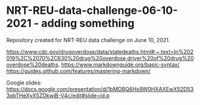 # NRT-REU-data-challenge-06-10-2021 - adding something
Repository created for NRT-REU data challenge on June 10, 2021.

https://www.cdc.gov/drugoverdose/data/statedeaths.html#:~:text=In%202019%2C%2070%2C630%20drug%20overdose,driver%20of%20drug%20overdose%20deaths.
https://www.markdownguide.org/basic-syntax/
https://guides.github.com/features/mastering-markdown/

Google slides: https://docs.google.com/presentation/d/1bMDBQ6Hs9W0HXAXEwX52D533qbTHeXyX5ZDkwiB-V4c/edit#slide=id.p

